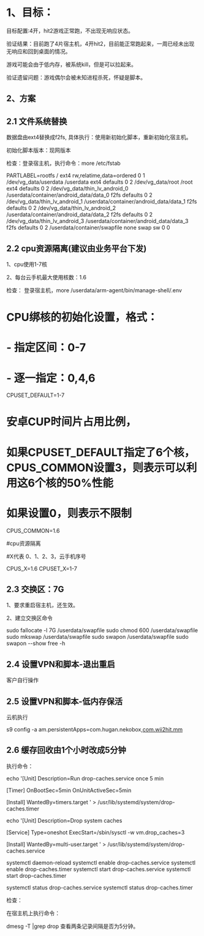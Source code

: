 # 1、目标：

目标配置:4开，hit2游戏正常跑，不出现无响应状态。

验证结果：目前跑了4片宿主机，4开hit2，目前能正常跑起来，一周已经未出现无响应和回到桌面的情况。

游戏可能会由于低内存，被系统kill，但是可以拉起来。

验证遗留问题：游戏偶尔会被未知进程杀死，怀疑是脚本。

## 2、方案

## 2.1  文件系统替换

数据盘由ext4替换成f2fs, 具体执行：使用新初始化脚本，重新初始化宿主机。

初始化脚本版本：现网版本

检查：登录宿主机，执行命令：more /etc/fstab

PARTLABEL=rootfs   /         ext4   rw,relatime,data=ordered 0 1
/dev/vg_data/userdata /userdata ext4 defaults 0 2
/dev/vg_data/root /root ext4 defaults 0 2
/dev/vg_data/thin_lv_android_0 /userdata/container/android_data/data_0 f2fs defaults 0 2
/dev/vg_data/thin_lv_android_1 /userdata/container/android_data/data_1 f2fs defaults 0 2
/dev/vg_data/thin_lv_android_2 /userdata/container/android_data/data_2 f2fs defaults 0 2
/dev/vg_data/thin_lv_android_3 /userdata/container/android_data/data_3 f2fs defaults 0 2
/userdata/container/swapfile none swap sw 0 0

## 2.2  cpu资源隔离(建议由业务平台下发)

1、cpu使用1-7核

2、每台云手机最大使用核数：1.6

检查： 登录宿主机，more  /userdata/arm-agent/bin/manage-shell/.env

# CPU绑核的初始化设置，格式：

# - 指定区间：0-7

# - 逐一指定：0,4,6

CPUSET_DEFAULT=1-7

# 安卓CUP时间片占用比例，

# 如果CPUSET_DEFAULT指定了6个核，CPUS_COMMON设置3，则表示可以利用这6个核的50%性能

# 如果设置0，则表示不限制

CPUS_COMMON=1.6

#cpu资源隔离

#X代表 0、1、2、3，云手机序号

CPUS_X=1.6
CPUSET_X=1-7

## 2.3 交换区：7G

1、要求重启宿主机，还生效。

2、建立交换区命令

sudo fallocate -l 7G /userdata/swapfile
sudo chmod 600 /userdata/swapfile
sudo mkswap /userdata/swapfile
sudo swapon /userdata/swapfile
sudo swapon --show
free -h

## 2.4 设置VPN和脚本-退出重启

客户自行操作

## 2.5 设置VPN和脚本-低内存保活

云机执行

s9 config -a am.persistentApps=com.hugan.nekobox,[com.wii2hit.mm](http://com.wii2hit.mm)

## 2.6 缓存回收由1个小时改成5分钟

执行命令：

echo '[Unit]
Description=Run drop-caches.service once 5 min

[Timer]
OnBootSec=5min
OnUnitActiveSec=5min

[Install]
WantedBy=timers.target
' > /usr/lib/systemd/system/drop-caches.timer

echo '[Unit]
Description=Drop system caches

[Service]
Type=oneshot
ExecStart=/sbin/sysctl -w vm.drop_caches=3

[Install]
WantedBy=multi-user.target
' > /usr/lib/systemd/system/drop-caches.service

systemctl daemon-reload
systemctl enable drop-caches.service
systemctl enable drop-caches.timer
systemctl start drop-caches.service
systemctl start drop-caches.timer

systemctl status drop-caches.service
systemctl status drop-caches.timer

检查：

在宿主机上执行命令：

dmesg -T |grep drop  查看两条记录间隔是否为5分钟。
